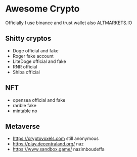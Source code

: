 # Awesome Crypto

Officially I use binance and trust wallet also ALTMARKETS.IO

## Shitty cryptos

- Doge official and fake
- Roger fake account
- LiteDoge official and fake
- RNR official
- Shiba official

## NFT

- opensea official and fake
- rarible fake
- mintable no

## Metaverse 

- https://cryptovoxels.com still anonymous
- https://play.decentraland.org/ naz
- https://www.sandbox.game/ nazimboudeffa

